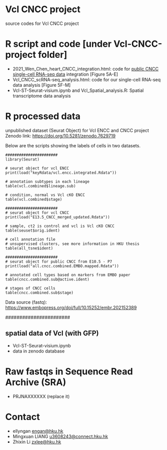# Vcl CNCC project
source codes for Vcl CNCC project

# R script and code [under Vcl-CNCC-project folder]
- 2021_Wen_Chen_heart_CNCC_integration.html: code for [public CNCC single-cell RNA-seq data](https://www.embopress.org/doi/full/10.15252/embr.202152389) integration [Figure 5A-E]
- Vcl_CNCC_scRNA-seq_analysis.html: code for our single-cell RNA-seq data analysis [Figure 5F-M]
- Vcl-ST-Seurat-visium.ipynb and Vcl_Spatial_analysis.R: Spatial transcriptome data analysis

# R processed data
unpublished dataset (Seurat Object) for Vcl ENCC and CNCC project
Zenodo link: https://doi.org/10.5281/zenodo.7629719

Below are the scripts showing the labels of cells in two datasets.
```
#######################
library(Seurat)

# seurat object for vcl ENCC
print(load("keyRdata/vcl.encc.integrated.Rdata"))

# annotation subtypes in each lineage
table(vcl.combined$lineage.sub)

# condition, normal vs Vcl cKO ENCC
table(vcl.combined$stage)

#######################
# seurat object for vcl CNCC
print(load("E13.5_CNCC_merged_updated.Rdata"))

# sample, ct2 is control and vcl is Vcl cKO CNCC
table(seuset$orig.ident)

# cell annotation file
# unsupervised clusters, see more information in HKU thesis
table(all_tsne$ident)
```

```
#######################
# seurat object for public CNCC from E10.5 - P7
print(load("all.cncc.combined.EMBO.mapped.Rdata"))

# annotated cell types based on markers from EMBO paper
table(cncc.combined.sub@active.ident)

# stages of CNCC cells
table(cncc.combined.sub$stage)
```
Data source (fastq): https://www.embopress.org/doi/full/10.15252/embr.202152389
           
#######################
## spatial data of Vcl (with GFP)
- Vcl-ST-Seurat-visium.ipynb
- data in zenodo database

# Raw fastqs in Sequence Read Archive (SRA)
- PRJNAXXXXXX (replace it)
        
# Contact
- ellyngan engan@hku.hk
- Mingxuan LIANG u3608243@connect.hku.hk
- Zhixin Li zxlee@hku.hk
